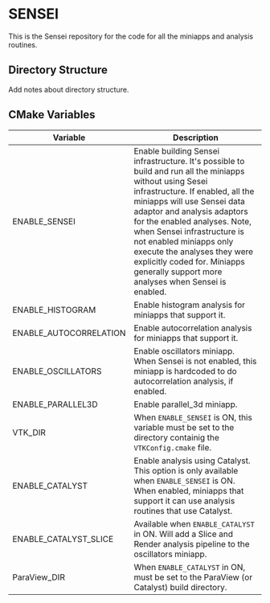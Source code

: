 SENSEI
======

This is the Sensei repository for the code for all the miniapps and analysis
routines.

Directory Structure
-------------------

Add notes about directory structure.

CMake Variables
---------------------

 Variable        | Description
-----------------|-------------------------------------------------------------
 ENABLE_SENSEI   | Enable building Sensei infrastructure. It's possible to build and run all the miniapps without using Sesei infrastructure. If enabled, all the miniapps will use Sensei data adaptor and analysis adaptors for the enabled analyses. Note, when Sensei infrastructure is not enabled miniapps only execute the analyses they were explicitly coded for. Miniapps generally support more analyses when Sensei is enabled.
 ENABLE_HISTOGRAM| Enable histogram analysis for miniapps that support it.
 ENABLE_AUTOCORRELATION | Enable autocorrelation analysis for miniapps that support it.
 ENABLE_OSCILLATORS | Enable oscillators miniapp. When Sensei is not enabled, this miniapp is hardcoded to do autocorrelation analysis, if enabled.
 ENABLE_PARALLEL3D | Enable parallel_3d miniapp.
 VTK_DIR           | When `ENABLE_SENSEI` is ON, this variable must be set to the directory containig the `VTKConfig.cmake` file.
 ENABLE_CATALYST   | Enable analysis using Catalyst. This option is only available when `ENABLE_SENSEI` is ON. When enabled, miniapps that support it can use analysis routines that use Catalyst.
 ENABLE_CATALYST_SLICE | Available when `ENABLE_CATALYST` in ON. Will add a Slice and Render analysis pipeline to the oscillators miniapp.
 ParaView_DIR      | When `ENABLE_CATALYST` in ON, must be set to the ParaView (or Catalyst) build directory.


